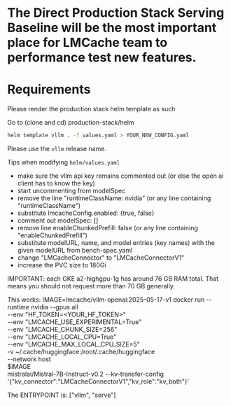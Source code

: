 # The Direct Production Stack Serving Baseline will be the most important place for LMCache team to performance test new features.

# Requirements

Please render the production stack helm template as such

Go to (clone and cd) production-stack/helm

```bash
helm template vllm . -f values.yaml > YOUR_NEW_CONFIG.yaml
```

Please use the `vllm` release name.

Tips when modifying `helm/values.yaml`
- make sure the vllm api key remains commented out (or else the open ai client has to know the key)
- start uncommenting from modelSpec
- remove the line      "runtimeClassName: nvidia" (or any line containing "runtimeClassName")
- substitute lmcacheConfig.enabled: {true, false}
- comment out modelSpec: []
- remove line      enableChunkedPrefill: false (or any line containing "enableChunkedPrefill")
- substitute modelURL, name, and model entries (key names) with the given modelURL from bench-spec.yaml
- change "LMCacheConnector" to "LMCacheConnectorV1"
- increase the PVC size to 180Gi


IMPORTANT: each GKE a2-highgpu-1g has around 76 GB RAM total. That means you should not request more than 70 GB generally.

This works:
IMAGE=lmcache/vllm-openai:2025-05-17-v1
docker run --runtime nvidia --gpus all \
    --env "HF_TOKEN=<YOUR_HF_TOKEN>" \
    --env "LMCACHE_USE_EXPERIMENTAL=True" \
    --env "LMCACHE_CHUNK_SIZE=256" \
    --env "LMCACHE_LOCAL_CPU=True" \
    --env "LMCACHE_MAX_LOCAL_CPU_SIZE=5" \
    -v ~/.cache/huggingface:/root/.cache/huggingface \
    --network host \
    $IMAGE \
    mistralai/Mistral-7B-Instruct-v0.2 --kv-transfer-config \
    '{"kv_connector":"LMCacheConnectorV1","kv_role":"kv_both"}'


The ENTRYPOINT is:
["vllm", "serve"]